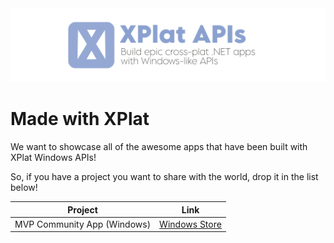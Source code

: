 <img src="Assets/ProjectBanner.png" alt="XPlat Windows APIs" />

# Made with XPlat

We want to showcase all of the awesome apps that have been built with XPlat Windows APIs! 

So, if you have a project you want to share with the world, drop it in the list below!

| Project | Link |
| ------ | ------ |
| MVP Community App (Windows) | [Windows Store](https://www.microsoft.com/store/productId/9NM26MMRJBPF) |
